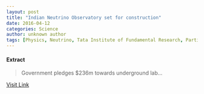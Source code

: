 ```yaml
---
layout: post
title: "Indian Neutrino Observatory set for construction"
date: 2016-04-12
categories: Science
author: unknown author
tags: [Physics, Neutrino, Tata Institute of Fundamental Research, Particle physics, Physics beyond the Standard Model, Physical sciences, Science]
---
```





#### Extract
>Government pledges &#36;236m towards underground lab...



[Visit Link](http://feedproxy.google.com/~r/PhysicsWorld/~3/oCwt25F-bDo/indian-neutrino-observatory-set-for-construction)


